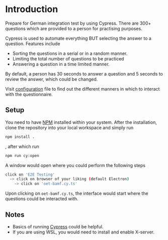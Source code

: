 # Introduction

Prepare for German integration test by using Cypress.
There are 300+ questions which are provided to a person for practising purposes.

Cypress is used to automate everything BUT selecting the answer to a question. Features include

- Sorting the questions in a serial or in a random manner.
- Limiting the total number of questions to be practiced
- Answering a question in a time limited manner.

By default, a person has 30 seconds to answer a question and 5 seconds to review the answer, which could be changed.

Visit [configuration](./cypress.env.json) file to find out the different manners in which to interact with the questionnaire.

## Setup

You need to have [NPM](https://docs.npmjs.com/downloading-and-installing-node-js-and-npm) installed within your system. After the installation, clone the repository into your local workspace and simply run

```bash
npm install .
```

, after which run

```bash
npm run cy:open
```

A window would open where you could perform the following steps

```bash
click on 'E2E Testing'
  -> click on browser of your liking (default Electron)
    -> click on 'oet-bamf.cy.ts'
```

Upon clicking on `oet-bamf.cy.ts`, the interface would start where the questions could be interacted with.

## Notes

- Basics of running [Cypress](https://docs.cypress.io/guides/getting-started/opening-the-app) could be helpful.
- If you are using WSL, you would need to install and enable X-server.
